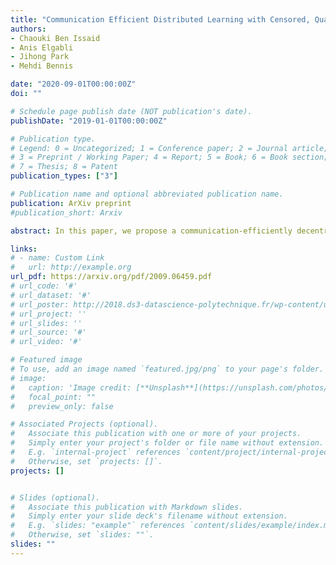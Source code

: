 ```yaml
---
title: "Communication Efficient Distributed Learning with Censored, Quantized, and Generalized Group ADMM"
authors:
- Chaouki Ben Issaid
- Anis Elgabli
- Jihong Park
- Mehdi Bennis

date: "2020-09-01T00:00:00Z"
doi: ""

# Schedule page publish date (NOT publication's date).
publishDate: "2019-01-01T00:00:00Z"

# Publication type.
# Legend: 0 = Uncategorized; 1 = Conference paper; 2 = Journal article;
# 3 = Preprint / Working Paper; 4 = Report; 5 = Book; 6 = Book section;
# 7 = Thesis; 8 = Patent
publication_types: ["3"]

# Publication name and optional abbreviated publication name.
publication: ArXiv preprint
#publication_short: Arxiv

abstract: In this paper, we propose a communication-efficiently decentralized machine learning framework that solves a consensus optimization problem defined over a network of inter-connected workers. The proposed algorithm, Censored-and-Quantized Generalized GADMM (CQ-GGADMM), leverages the novel worker grouping and decentralized learning ideas of Group Alternating Direction Method of Multipliers (GADMM), and pushes the frontier in communication efficiency by extending its applicability to generalized network topologies, while incorporating link censoring for negligible updates after quantization. We theoretically prove that CQ-GGADMM achieves the linear convergence rate when the local objective functions are strongly convex under some mild assumptions. Numerical simulations corroborate that CQ-GGADMM exhibits higher communication efficiency in terms of the number of communication rounds and transmit energy consumption without compromising the accuracy and convergence speed, compared to the benchmark schemes based on censored decentralized ADMM, and/or the worker grouping method of GADMM.

links:
# - name: Custom Link
#   url: http://example.org
url_pdf: https://arxiv.org/pdf/2009.06459.pdf
# url_code: '#'
# url_dataset: '#'
# url_poster: http://2018.ds3-datascience-polytechnique.fr/wp-content/uploads/2018/06/DS3-342.pdf
# url_project: ''
# url_slides: ''
# url_source: '#'
# url_video: '#'

# Featured image
# To use, add an image named `featured.jpg/png` to your page's folder.
# image:
#   caption: 'Image credit: [**Unsplash**](https://unsplash.com/photos/pLCdAaMFLTE)'
#   focal_point: ""
#   preview_only: false

# Associated Projects (optional).
#   Associate this publication with one or more of your projects.
#   Simply enter your project's folder or file name without extension.
#   E.g. `internal-project` references `content/project/internal-project/index.md`.
#   Otherwise, set `projects: []`.
projects: []


# Slides (optional).
#   Associate this publication with Markdown slides.
#   Simply enter your slide deck's filename without extension.
#   E.g. `slides: "example"` references `content/slides/example/index.md`.
#   Otherwise, set `slides: ""`.
slides: ""
---
```



